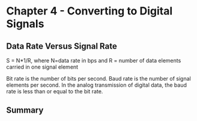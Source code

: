 # Chapter 4 - Converting to Digital Signals

## Data Rate Versus Signal Rate

S = N*1/R, where N=data rate in bps and R = number of data elements carried in one signal element

Bit rate is the number of bits per second. Baud rate is the number of signal elements per second. In the analog transmission of digital data, the baud rate is less than or equal to the bit rate.

## Summary
